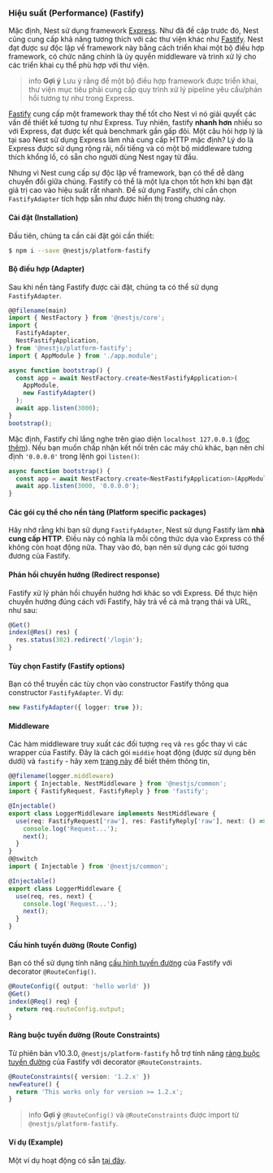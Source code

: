 ### Hiệu suất (Performance) (Fastify)

Mặc định, Nest sử dụng framework [Express](https://expressjs.com/). Như đã đề cập trước đó, Nest cũng cung cấp khả năng tương thích với các thư viện khác như [Fastify](https://github.com/fastify/fastify). Nest đạt được sự độc lập về framework này bằng cách triển khai một bộ điều hợp framework, có chức năng chính là ủy quyền middleware và trình xử lý cho các triển khai cụ thể phù hợp với thư viện.

> info **Gợi ý** Lưu ý rằng để một bộ điều hợp framework được triển khai, thư viện mục tiêu phải cung cấp quy trình xử lý pipeline yêu cầu/phản hồi tương tự như trong Express.

[Fastify](https://github.com/fastify/fastify) cung cấp một framework thay thế tốt cho Nest vì nó giải quyết các vấn đề thiết kế tương tự như Express. Tuy nhiên, fastify **nhanh hơn** nhiều so với Express, đạt được kết quả benchmark gần gấp đôi. Một câu hỏi hợp lý là tại sao Nest sử dụng Express làm nhà cung cấp HTTP mặc định? Lý do là Express được sử dụng rộng rãi, nổi tiếng và có một bộ middleware tương thích khổng lồ, có sẵn cho người dùng Nest ngay từ đầu.

Nhưng vì Nest cung cấp sự độc lập về framework, bạn có thể dễ dàng chuyển đổi giữa chúng. Fastify có thể là một lựa chọn tốt hơn khi bạn đặt giá trị cao vào hiệu suất rất nhanh. Để sử dụng Fastify, chỉ cần chọn `FastifyAdapter` tích hợp sẵn như được hiển thị trong chương này.

#### Cài đặt (Installation)

Đầu tiên, chúng ta cần cài đặt gói cần thiết:

```bash
$ npm i --save @nestjs/platform-fastify
```

#### Bộ điều hợp (Adapter)

Sau khi nền tảng Fastify được cài đặt, chúng ta có thể sử dụng `FastifyAdapter`.

```typescript
@@filename(main)
import { NestFactory } from '@nestjs/core';
import {
  FastifyAdapter,
  NestFastifyApplication,
} from '@nestjs/platform-fastify';
import { AppModule } from './app.module';

async function bootstrap() {
  const app = await NestFactory.create<NestFastifyApplication>(
    AppModule,
    new FastifyAdapter()
  );
  await app.listen(3000);
}
bootstrap();
```

Mặc định, Fastify chỉ lắng nghe trên giao diện `localhost 127.0.0.1` ([đọc thêm](https://www.fastify.io/docs/latest/Guides/Getting-Started/#your-first-server)). Nếu bạn muốn chấp nhận kết nối trên các máy chủ khác, bạn nên chỉ định `'0.0.0.0'` trong lệnh gọi `listen()`:

```typescript
async function bootstrap() {
  const app = await NestFactory.create<NestFastifyApplication>(AppModule, new FastifyAdapter());
  await app.listen(3000, '0.0.0.0');
}
```

#### Các gói cụ thể cho nền tảng (Platform specific packages)

Hãy nhớ rằng khi bạn sử dụng `FastifyAdapter`, Nest sử dụng Fastify làm **nhà cung cấp HTTP**. Điều này có nghĩa là mỗi công thức dựa vào Express có thể không còn hoạt động nữa. Thay vào đó, bạn nên sử dụng các gói tương đương của Fastify.

#### Phản hồi chuyển hướng (Redirect response)

Fastify xử lý phản hồi chuyển hướng hơi khác so với Express. Để thực hiện chuyển hướng đúng cách với Fastify, hãy trả về cả mã trạng thái và URL, như sau:

```typescript
@Get()
index(@Res() res) {
  res.status(302).redirect('/login');
}
```

#### Tùy chọn Fastify (Fastify options)

Bạn có thể truyền các tùy chọn vào constructor Fastify thông qua constructor `FastifyAdapter`. Ví dụ:

```typescript
new FastifyAdapter({ logger: true });
```

#### Middleware

Các hàm middleware truy xuất các đối tượng `req` và `res` gốc thay vì các wrapper của Fastify. Đây là cách gói `middie` hoạt động (được sử dụng bên dưới) và `fastify` - hãy xem [trang này](https://www.fastify.io/docs/latest/Reference/Middleware/) để biết thêm thông tin,

```typescript
@@filename(logger.middleware)
import { Injectable, NestMiddleware } from '@nestjs/common';
import { FastifyRequest, FastifyReply } from 'fastify';

@Injectable()
export class LoggerMiddleware implements NestMiddleware {
  use(req: FastifyRequest['raw'], res: FastifyReply['raw'], next: () => void) {
    console.log('Request...');
    next();
  }
}
@@switch
import { Injectable } from '@nestjs/common';

@Injectable()
export class LoggerMiddleware {
  use(req, res, next) {
    console.log('Request...');
    next();
  }
}
```

#### Cấu hình tuyến đường (Route Config)

Bạn có thể sử dụng tính năng [cấu hình tuyến đường](https://fastify.dev/docs/latest/Reference/Routes/#config) của Fastify với decorator `@RouteConfig()`.

```typescript
@RouteConfig({ output: 'hello world' })
@Get()
index(@Req() req) {
  return req.routeConfig.output;
}
```

#### Ràng buộc tuyến đường (Route Constraints)

Từ phiên bản v10.3.0, `@nestjs/platform-fastify` hỗ trợ tính năng [ràng buộc tuyến đường](https://fastify.dev/docs/latest/Reference/Routes/#constraints) của Fastify với decorator `@RouteConstraints`.

```typescript
@RouteConstraints({ version: '1.2.x' })
newFeature() {
  return 'This works only for version >= 1.2.x';
}
```

> info **Gợi ý** `@RouteConfig()` và `@RouteConstraints` được import từ `@nestjs/platform-fastify`.

#### Ví dụ (Example)

Một ví dụ hoạt động có sẵn [tại đây](https://github.com/nestjs/nest/tree/master/sample/10-fastify).
